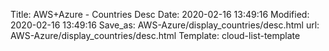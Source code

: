 Title: AWS+Azure - Countries Desc
Date: 2020-02-16 13:49:16
Modified: 2020-02-16 13:49:16
Save_as: AWS-Azure/display_countries/desc.html
url: AWS-Azure/display_countries/desc.html
Template: cloud-list-template